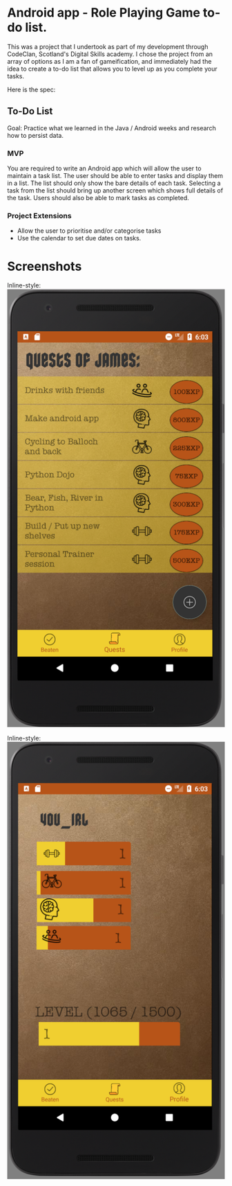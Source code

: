 # Android app - Role Playing Game to-do list.

This was a project that I undertook as part of my development through CodeClan, Scotland's Digital Skills academy. I chose the project from an array of options as I am a fan of gameification, and immediately had the idea to create a to-do list that allows you to level up as you complete your tasks.

Here is the spec:

## To-Do List

Goal: Practice what we learned in the Java / Android weeks and research how to persist data.

### MVP
You are required to write an Android app which will allow the user to maintain a task list. The user should be able to enter tasks and display them in a list. The list should only show the bare details of each task. Selecting a task from the list should bring up another screen which shows full details of the task.
Users should also be able to mark tasks as completed.

### Project Extensions

* Allow the user to prioritise and/or categorise tasks
* Use the calendar to set due dates on tasks.

# Screenshots

Inline-style: 
![alt text](https://github.com/ShetlandJ/AndroidToDoList/blob/master/sc1.png "RPG to-do list homepage")

Inline-style: 
![alt text](https://github.com/ShetlandJ/AndroidToDoList/blob/master/sc2.png "RPG to-do list profile page")
